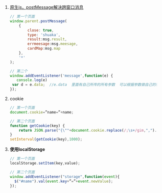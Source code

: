 1. [原生js，postMessage解决跨窗口消息](https://blog.csdn.net/bossxu_/article/details/86478182)

   ```js
   // 第一个页面
   window.parent.postMessage(
       {
           close: true,
           type: 'shuaka',
           result:msg.result,
           errmeesage:msg.meesage,
           cardMap:msg.map
       },
       '*'
   );
   
   // 第二个
   window.addEventListener('message',function(e) {
      console.log(e)
   	var d = e.data;  //e.data  里面有自己所传的所有参数  可以根据参数做自己的判断
   });
   ```

   

2. cookie

   ```js
   // 第一个页面
   document.cookie=”name=”+name;
   
   // 第二个页面
   function getCookie(key) {
       return JSON.parse("{\""+document.cookie.replace(/;\s+/gim,",").replace(/=/gim,":")+"\"}");//g,全局  i忽略大小写 m多行搜索
   }
   setInterval(getCookie(key),1000);
   ```

3. **使用localStorage**　

   ```js
   // 第一个页面
   localStorage.setItem(key,value);
   
   // 第二个页面
   window.addEventListener("storage",function(event){  
     $("#name").val(event.key+”=”+event.newValue);  
   });  
   ```